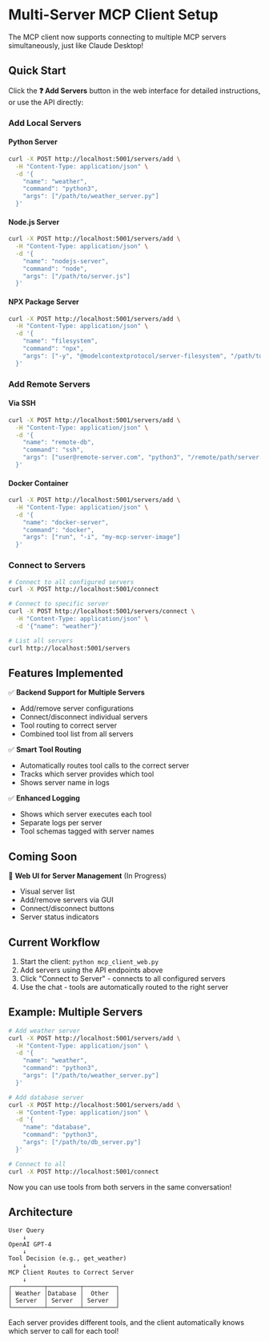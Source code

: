 # Multi-Server MCP Client Setup

The MCP client now supports connecting to multiple MCP servers simultaneously, just like Claude Desktop!

## Quick Start

Click the **❓ Add Servers** button in the web interface for detailed instructions, or use the API directly:

### Add Local Servers

#### Python Server
```bash
curl -X POST http://localhost:5001/servers/add \
  -H "Content-Type: application/json" \
  -d '{
    "name": "weather",
    "command": "python3",
    "args": ["/path/to/weather_server.py"]
  }'
```

#### Node.js Server
```bash
curl -X POST http://localhost:5001/servers/add \
  -H "Content-Type: application/json" \
  -d '{
    "name": "nodejs-server",
    "command": "node",
    "args": ["/path/to/server.js"]
  }'
```

#### NPX Package Server
```bash
curl -X POST http://localhost:5001/servers/add \
  -H "Content-Type: application/json" \
  -d '{
    "name": "filesystem",
    "command": "npx",
    "args": ["-y", "@modelcontextprotocol/server-filesystem", "/path/to/directory"]
  }'
```

### Add Remote Servers

#### Via SSH
```bash
curl -X POST http://localhost:5001/servers/add \
  -H "Content-Type: application/json" \
  -d '{
    "name": "remote-db",
    "command": "ssh",
    "args": ["user@remote-server.com", "python3", "/remote/path/server.py"]
  }'
```

#### Docker Container
```bash
curl -X POST http://localhost:5001/servers/add \
  -H "Content-Type: application/json" \
  -d '{
    "name": "docker-server",
    "command": "docker",
    "args": ["run", "-i", "my-mcp-server-image"]
  }'
```

### Connect to Servers

```bash
# Connect to all configured servers
curl -X POST http://localhost:5001/connect

# Connect to specific server
curl -X POST http://localhost:5001/servers/connect \
  -H "Content-Type: application/json" \
  -d '{"name": "weather"}'

# List all servers
curl http://localhost:5001/servers
```

## Features Implemented

✅ **Backend Support for Multiple Servers**
- Add/remove server configurations
- Connect/disconnect individual servers
- Tool routing to correct server
- Combined tool list from all servers

✅ **Smart Tool Routing**
- Automatically routes tool calls to the correct server
- Tracks which server provides which tool
- Shows server name in logs

✅ **Enhanced Logging**
- Shows which server executes each tool
- Separate logs per server
- Tool schemas tagged with server names

## Coming Soon

🔄 **Web UI for Server Management** (In Progress)
- Visual server list
- Add/remove servers via GUI
- Connect/disconnect buttons
- Server status indicators

## Current Workflow

1. Start the client: `python mcp_client_web.py`
2. Add servers using the API endpoints above
3. Click "Connect to Server" - connects to all configured servers
4. Use the chat - tools are automatically routed to the right server

## Example: Multiple Servers

```bash
# Add weather server
curl -X POST http://localhost:5001/servers/add \
  -H "Content-Type: application/json" \
  -d '{
    "name": "weather",
    "command": "python3",
    "args": ["/path/to/weather_server.py"]
  }'

# Add database server
curl -X POST http://localhost:5001/servers/add \
  -H "Content-Type: application/json" \
  -d '{
    "name": "database",
    "command": "python3",
    "args": ["/path/to/db_server.py"]
  }'

# Connect to all
curl -X POST http://localhost:5001/connect
```

Now you can use tools from both servers in the same conversation!

## Architecture

```
User Query
    ↓
OpenAI GPT-4
    ↓
Tool Decision (e.g., get_weather)
    ↓
MCP Client Routes to Correct Server
    ↓
┌─────────┬─────────┬─────────┐
│ Weather │Database │  Other  │
│ Server  │ Server  │ Server  │
└─────────┴─────────┴─────────┘
```

Each server provides different tools, and the client automatically knows which server to call for each tool!
